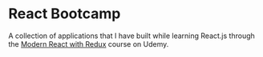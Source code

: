 # React Bootcamp
A collection of applications that I have built while learning React.js through the [Modern React with Redux](https://www.udemy.com/course/react-redux/) course on Udemy.
